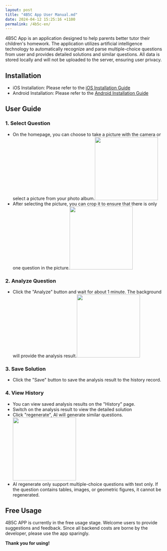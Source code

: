 ```yaml
---
layout: post
title: "4B5C App User Manual.md"
date: 2024-04-12 15:25:16 +1100
permalink: /4b5c-en/
---
```


4B5C App is an application designed to help parents better tutor their children's homework. The application utilizes artificial intelligence technology to automatically recognize and parse multiple-choice questions from user and provides detailed solutions and similar questions. All data is stored locally and will not be uploaded to the server, ensuring user privacy.

## Installation

- iOS Installation: Please refer to the [iOS Installation Guide](https://learn.microsoft.com/en-us/appcenter/distribution/testers/testing-ios)
- Android Installation: Please refer to the [Android Installation Guide](https://learn.microsoft.com/en-us/appcenter/distribution/testers/testing-android)

## User Guide

### 1. Select Question

- On the homepage, you can choose to take a picture with the camera or select a picture from your photo album.<img src="https://www.flyperstudio.com/images/4b5c/main_page.png" width="200" />
- After selecting the picture, you can crop it to ensure that there is only one question in the picture.<img src="https://www.flyperstudio.com/images/4b5c/image_crop.png" width="200" />

### 2. Analyze Question

- Click the "Analyze" button and wait for about 1 minute. The background will provide the analysis result.<img src="https://www.flyperstudio.com/images/4b5c/analysis_image.png" width="200" />

### 3. Save Solution

- Click the "Save" button to save the analysis result to the history record.

### 4. View History

- You can view saved analysis results on the "History" page.
- Switch on the analysis result to view the detailed solution 
- Click "regenerate", AI will generate similar questions.<img src="https://www.flyperstudio.com/images/4b5c/regenerate_qa.png" width="200" />
- AI regenerate only support multiple-choice questions with text only. If the question contains tables, images, or geometric figures, it cannot be regenerated.

## Free Usage

4B5C APP is currently in the free usage stage. Welcome users to provide suggestions and feedback. Since all backend costs are borne by the developer, please use the app sparingly.

**Thank you for using!**
